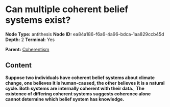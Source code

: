 # Can multiple coherent belief systems exist?

**Node Type:** antithesis
**Node ID:** ea84a186-f6a6-4a96-bdca-1aa829ccb45d
**Depth:** 2
**Terminal:** Yes

**Parent:** [Coherentism](coherentism.md)

## Content

**Suppose two individuals have coherent belief systems about climate change, one believes it is human-caused, the other believes it is a natural cycle. Both systems are internally coherent with their data.**, **The existence of differing coherent systems suggests coherence alone cannot determine which belief system has knowledge.**
